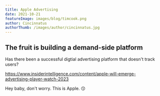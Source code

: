 ```yaml
---
title: Apple Advertising
date: 2021-10-21
featureImage: images/blog/timcook.png
author: Cincinnatus
authorThumb: /images/author/cincinnatus.jpg
---
```


## The fruit is building a demand-side platform

Has there been a successful digtial advertising platform that doesn't track users?

https://www.insiderintelligence.com/content/apple-will-emerge-advertising-player-watch-2023

Hey baby, don't worry. This is Apple. :kissing:
